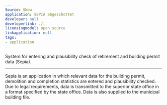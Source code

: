 ```yaml
---
Source: SNow
application: SEPIA abgeschottet
developer: null
developerlink: ./.
licensingmodel: open source
linkapplication: null
tags:
- application
---
```

System for entering and plausibility check of retirement and building permit data (Sepia). 

---

Sepia is an application in which relevant data for the building permit, demolition and completion statistics are entered and plausibility checked. Due to legal requirements, data is transmitted to the superior state office in a format specified by the state office. Data is also supplied to the municipal building file.
